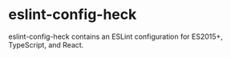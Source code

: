 # eslint-config-heck

eslint-config-heck contains an ESLint configuration for ES2015+, TypeScript, and React.